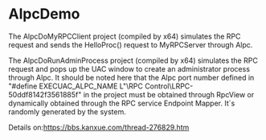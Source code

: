 # AlpcDemo
The AlpcDoMyRPCClient project (compiled by x64) simulates the RPC request and sends the HelloProc() request to MyRPCServer through Alpc.

The AlpcDoRunAdminProcess project (compiled by x64) simulates the RPC request and pops up the UAC window to create an administrator process through Alpc. It should be noted here that the Alpc port number defined in "#define EXECUAC_ALPC_NAME L"\RPC Control\LRPC-50ddf8142f3561885f" in the project must be obtained through RpcView or dynamically obtained through the RPC service Endpoint Mapper. It`s randomly generated by the system.

Details on:https://bbs.kanxue.com/thread-276829.htm
